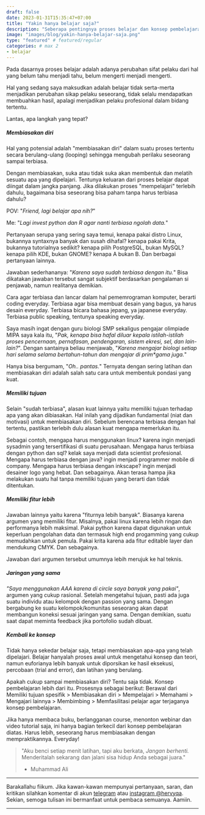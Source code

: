 ```yaml
---
draft: false
date: 2023-01-31T15:35:47+07:00
title: "Yakin hanya belajar saja?"
description: "Seberapa pentingnya proses belajar dan konsep pembelajaran."
image: "images/blog/yakin-hanya-belajar-saja.png"
type: "featured" # featured/regular
categories: # max 2
- belajar
---
```


Pada dasarnya proses belajar adalah adanya perubahan sifat pelaku dari hal yang belum tahu menjadi tahu,
belum mengerti menjadi mengerti.

Hal yang sedang saya maksudkan adalah belajar tidak serta-merta menjadikan perubahan sikap pelaku seseorang,
tidak selalu mendapatkan membuahkan hasil,
apalagi menjadikan pelaku profesional dalam bidang tertentu.

Lantas, apa langkah yang tepat?

##### Membiasakan diri

Hal yang potensial adalah "membiasakan diri" dalam suatu proses tertentu secara berulang-ulang (looping) sehingga mengubah perilaku seseorang sampai terbiasa.

Dengan membiasakan, suka atau tidak suka akan membentuk dan melatih sesuatu apa yang dipelajari.
Tentunya keluaran dari proses belajar dapat diingat dalam jangka panjang.
Jika dilakukan proses "mempelajari" terlebih dahulu, bagaimana bisa seseorang bisa paham tanpa harus terbiasa dahulu?

POV: "_Friend, lagi belajar apa nih?_"

Me: "_Lagi invest python dan R agar nanti terbiasa ngolah data._"

Pertanyaan serupa yang sering saya temui,
kenapa pakai distro Linux, bukannya syntaxnya banyak dan susah dihafal?
kenapa pakai Krita, bukannya tutorialnya sedikit?
kenapa pilih PostgreSQL, bukan MySQL?
kenapa pilih KDE, bukan GNOME?
kenapa A bukan B.
Dan berbagai pertanyaan lainnya.

Jawaban sederhananya: "_Karena saya sudah terbiasa dengan itu._"
Bisa dikatakan jawaban tersebut sangat subjektif berdasarkan pengalaman si penjawab, namun realitanya demikian.

Cara agar terbiasa dan lancar dalam hal pememrograman komputer, berarti coding everyday.
Terbiasa agar bisa membuat desain yang bagus, ya harus desain everyday.
Terbiasa bicara bahasa jepang, ya japanese everyday.
Terbiasa public speaking, tentunya speaking everyday.

Saya masih ingat dengan guru biologi SMP sekaligus pengajar olimpiade MIPA saya kala itu,
"_Pak, kenapa bisa hafal diluar kepala istilah-istilah proses pencernaan, pernafasan, pendengaran, sistem ekresi, sel, dan lain-lain?_".
Dengan santainya beliau menjawab, "_Karena mengajar biologi setiap hari selama selama bertahun-tahun dan mengajar di prim*gama juga._"

Hanya bisa bergumam, "_Oh.. pantas._"
Ternyata dengan sering latihan dan membiasakan diri adalah salah satu cara untuk membentuk pondasi yang kuat.

##### Memiliki tujuan

Selain "sudah terbiasa", alasan kuat lainnya yaitu memiliki tujuan terhadap apa yang akan dibiasakan.
Hal inilah yang dijadikan fundamental (niat dan motivasi) untuk membiasakan diri.
Sebelum berencana terbiasa dengan hal tertentu, pastikan terlebih dulu alasan kuat mengapa memerlukan itu.

Sebagai contoh, mengapa harus menggunakan linux? karena ingin menjadi sysadmin yang tersertifikasi di suatu perusahaan.
Mengapa harus terbiasa dengan python dan sql? kelak saya menjadi data scientist profesional.
Mengapa harus terbiasa dengan java? ingin menjadi programmer mobile di company.
Mengapa harus terbiasa dengan inkscape? ingin menjadi desainer logo yang hebat.
Dan sebagainya. Akan terasa hampa jika melakukan suatu hal tanpa memiliki tujuan yang berarti dan tidak ditentukan.

##### Memiliki fitur lebih

Jawaban lainnya yaitu karena "fiturnya lebih banyak".
Biasanya karena argumen yang memiliki fitur.
Misalnya, pakai linux karena lebih ringan dan performanya lebih maksimal.
Pakai python karena dapat digunakan untuk keperluan pengolahan data dan termasuk high end progamming yang cukup memudahkan untuk pemula.
Pakai krita karena ada fitur editable layer dan mendukung CMYK.
Dan sebagainya.

Jawaban dari argumen tersebut umumnya lebih merujuk ke hal teknis.

##### Jaringan yang sama

_"Saya menggunakan AAA karena di circle saya banyak yang pakai"_, argumen yang cukup rasional.
Setelah mengetahui tujuan, pasti ada juga suatu individu atau kelompok dengan passion yang sama.
Dengan bergabung ke suatu kelompok/komunitas seseorang akan dapat membangun koneksi sesuai jaringan yang sama.
Dengan demikian, suatu saat dapat meminta feedback jika portofolio sudah dibuat.

##### Kembali ke konsep

Tidak hanya sekedar belajar saja, tetapi membiasakan apa-apa yang telah dipelajari.
Belajar hanyalah proses awal untuk mengetahui konsep dan teori, namun euforianya lebih banyak untuk diporsikan ke hasil eksekusi, percobaan (trial and error), dan latihan yang berulang.

Apakah cukup sampai membiasakan diri? Tentu saja tidak.
Konsep pembelajaran lebih dari itu.
Prosesnya sebagai berikut:
Berawal dari Memiliki tujuan spesifik >
Membiasakan diri >
Mempelajari >
Memahami >
Mengajari lainnya >
Membimbing >
Memfasilitasi pelajar agar terjaganya konsep pembelajaran.

Jika hanya membaca buku, berlangganan course, menonton webinar dan video tutorial saja,
ini hanya bagian terkecil dari konsep pembelajaran diatas.
Harus lebih, seseorang harus membiasakan dengan mempraktikannya. Everyday!

> "Aku benci setiap menit latihan, tapi aku berkata, _Jangan berhenti._
> Menderitalah sekarang dan jalani sisa hidup Anda sebagai juara."
> - Muhammad Ali

***

Barakallahu fiikum. Jika kawan-kawan mempunyai pertanyaan, saran, dan kritikan silahkan komentar di akun [telegram](https://t.me/hervyqa) atau [instagram @hervyqa](https://instagram.com/hervyqa). Sekian, semoga tulisan ini bermanfaat untuk pembaca semuanya. Aamiin.

***
